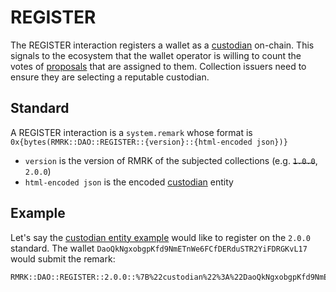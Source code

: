 # REGISTER

The REGISTER interaction registers a wallet as a [custodian](../entities/custodian.md) on-chain.
This signals to the ecosystem that the wallet operator is willing to count the votes of [proposals](../entities/proposal.md)
that are assigned to them. Collection issuers need to ensure they are selecting a reputable custodian.

## Standard

A REGISTER interaction is a `system.remark` whose format is `0x{bytes(RMRK::DAO::REGISTER::{version}::{html-encoded json})}`

- `version` is the version of RMRK of the subjected collections (e.g. ~~`1.0.0`~~, `2.0.0`)
- `html-encoded json` is the encoded [custodian](../entities/custodian.md) entity

## Example

Let's say the [custodian entity example](../entities/custodian.md#example) would like to register on the `2.0.0` standard. The wallet
`DaoQkNgxobgpKfd9NmETnWe6FCfDERduSTR2YiFDRGKvL17` would submit the remark:

```
RMRK::DAO::REGISTER::2.0.0::%7B%22custodian%22%3A%22DaoQkNgxobgpKfd9NmETnWe6FCfDERduSTR2YiFDRGKvL17%22%2C%22proposalFee%22%3A%22110000000000%22%2C%22voteFee%22%3A%2250000000000%22%2C%22recertifyFee%22%3A%221000000000000%22%2C%22maxOptions%22%3A100%7D
```
